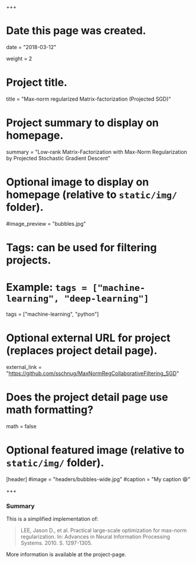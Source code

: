 +++
# Date this page was created.
date = "2018-03-12"

weight = 2

# Project title.
title = "Max-norm regularized Matrix-factorization (Projected SGD)"

# Project summary to display on homepage.
summary = "Low-rank Matrix-Factorization with Max-Norm Regularization by Projected Stochastic Gradient Descent"

# Optional image to display on homepage (relative to `static/img/` folder).
#image_preview = "bubbles.jpg"

# Tags: can be used for filtering projects.
# Example: `tags = ["machine-learning", "deep-learning"]`
tags = ["machine-learning", "python"]

# Optional external URL for project (replaces project detail page).
external_link = "https://github.com/sschnug/MaxNormRegCollaborativeFiltering_SGD"

# Does the project detail page use math formatting?
math = false

# Optional featured image (relative to `static/img/` folder).
[header]
#image = "headers/bubbles-wide.jpg"
#caption = "My caption :smile:"

+++

### Summary
This is a simplified implementation of:

> LEE, Jason D., et al. Practical large-scale optimization for max-norm regularization. In: Advances in Neural Information Processing Systems. 2010. S. 1297-1305.

More information is available at the project-page.
